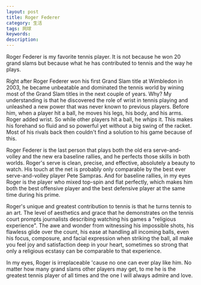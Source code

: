 ```yaml
---
layout: post
title: Roger Federer
category: 生活
tags: 网球
keywords: 
description: 
---
```


Roger Federer is my favorite tennis player. It is not because he won 20 grand slams but because what he has contributed to tennis and the way he plays.

Right after Roger Federer won his first Grand Slam title at Wimbledon in 2003, he became unbeatable and dominated the tennis world by wining most of the Grand Slam titles in the next couple of years. Why? My understanding is that he discovered the role of wrist in tennis playing and unleashed a new power that was never known to previous players. Before him, when a player hit a ball, he moves his legs, his body, and his arms. Roger added wrist. So while other players hit a ball, he _whips_ it. This makes his forehand so fluid and so powerful yet without a big swing of the racket. Most of his rivals back then couldn't find a solution to his game because of this.

Roger Federer is the last person that plays both the old era serve-and-volley and the new era baseline rallies, and he perfects those skills in both worlds. Roger's serve is clean, precise, and effective, absolutely a beauty to watch. His touch at the net is probably only comparable by the best ever serve-and-volley player Pete Sampras. And for baseline rallies, in my eyes Roger is the player who mixed top-spin and flat perfectly, which makes him both the best offensive player and the best defensive player at the same time during his prime.

Roger's unique and greatest contribution to tennis is that he turns tennis to an art. The level of aesthetics and grace that he demonstrates on the tennis court prompts journalists describing watching his games a "religious experience". The awe and wonder from witnessing his impossible shots, his flawless glide over the count, his ease at handling all incoming balls, even his focus, composure, and facial expression when striking the ball, all make you feel joy and satisfaction deep in your heart, sometimes so strong that only a religious ecstasy can be comparable to that experience.

In my eyes, Roger is irreplaceable 'cause no one can ever play like him. No matter how many grand slams other players may get, to me he is the greatest tennis player of all times and the one I will always admire and love.
